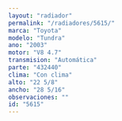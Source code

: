```yaml
---
layout: "radiador"
permalink: "/radiadores/5615/"
marca: "Toyota"
modelo: "Tundra"
ano: "2003"
motor: "V8 4.7"
transmision: "Automática"
parte: "432440"
clima: "Con clima"
alto: "22 5/8"
ancho: "28 5/16"
observaciones: ""
id: "5615"
---
```



